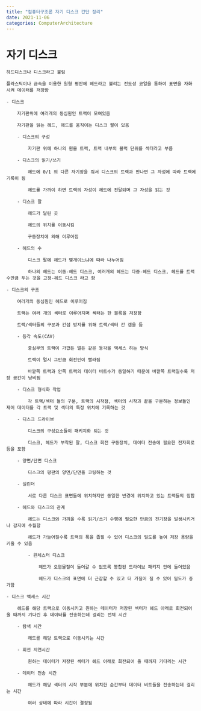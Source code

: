 ```yaml
---
title: "컴퓨터구조론 자기 디스크 간단 정리"
date: 2021-11-06
categories: ComputerArchitecture
---
```


# 자기 디스크

    하드디스크나 디스크라고 불림

    플라스틱이나 금속을 이용한 원형 평판에 헤드라고 불리는 전도성 코일을 통하여 표면을 자화시켜 데이터를 저장함

    - 디스크

        자기판위에 여러개의 동심원인 트랙이 모여있음

        자기판을 읽는 헤드, 헤드를 움직이는 디스크 팔이 있음

        - 디스크의 구성

            자기판 위에 하나의 원을 트랙, 트랙 내부의 블럭 단위를 섹터라고 부름

        - 디스크의 읽기/쓰기

            헤드에 0/1 의 다른 자기장을 줘서 디스크의 트랙과 만나면 그 자성에 따라 트랙에 기록이 됨

            헤드를 가까이 하면 트랙의 자성이 헤드에 전달되며 그 자성을 읽는 것

        - 디스크 팔

            헤드가 달린 곳

            헤드의 위치를 이동시킴

            구동장치에 의해 이루어짐

        - 헤드의 수

            디스크 팔에 헤드가 몇개이느냐에 따라 나누어짐

            하나의 헤드는 이동-헤드 디스크, 여러개의 헤드는 다중-헤드 디스크, 헤드를 트랙 수만큼 두는 것을 고정-헤드 디스크 라고 함

    - 디스크의 구조

        여러개의 동심원인 헤드로 이루어짐

        트랙는 여러 개의 섹터로 이루어지며 섹터는 한 블록을 저장함

        트랙/섹터들의 구분과 간섭 방지를 위해 트랙/섹터 간 갭을 둠

        - 등각 속도(CAV)

            중심부의 트랙이 가깝든 멀든 같은 등각을 액세스 하는 방식

            트랙이 멀시 그만큼 회전인이 빨라짐

            바깥쪽 트랙과 안쪽 트랙의 데이터 비트수가 동일하기 때문에 바깥쪽 트랙일수록 저장 공간이 낭비됨

        - 디스크 형식화 작업

            각 트랙/섹터 들의 구분, 트랙의 시작점, 섹터의 시작과 끝을 구분하는 정보들인 제어 데이터를 각 트랙 및 섹터의 특정 위치에 기록하는 것

        - 디스크 드라이브

            디스크의 구성요소들이 패키지화 되는 것

            디스크, 헤드가 부착된 팔, 디스크 회전 구동장치, 데이터 전송에 필요한 전자회로등을 포함

        - 양면/단면 디스크

            디스크의 평판의 양면/단면을 코팅하는 것

        - 실린더

            서로 다른 디스크 표면들에 위치하지만 동일한 반경에 위치하고 있는 트랙들의 집합

        - 헤드와 디스크의 관계

            헤드는 디스크와 가까울 수록 읽기/쓰기 수행에 필요한 만큼의 전기장을 발생시키거나 감지에 수월함

            헤드가 가늘어질수록 트랙의 폭을 좁힐 수 있어 디스크의 밀도를 높여 저장 용량을 키울 수 있음

            - 윈체스터 디스크

                헤드가 오염물질이 들어갈 수 없도록 봉합된 드라이브 패키지 안에 들어있음

                헤드가 디스크의 표면에 더 근잡할 수 있고 더 가질어 질 수 있어 밀도가 증가함

    - 디스크 액세스 시간

        헤드를 해당 트랙으로 이동시키고 원하는 데이터가 저장된 섹터가 헤드 아래로 회전되어 올 때까지 기다린 후 데이터를 전송하는데 걸리는 전체 시간

        - 탐색 시간

            헤드를 해당 트랙으로 이동시키는 시간

        - 회전 지연시간

            원하는 데이터가 저장된 섹터가 헤드 아래로 회전되어 올 때까지 기다리는 시간

        - 데이터 전송 시간

            헤드가 해당 섹터의 시작 부분에 위치한 순간부터 데이터 비트들을 전송하는데 걸리는 시간

            여러 상태에 따라 시간이 결정됨
